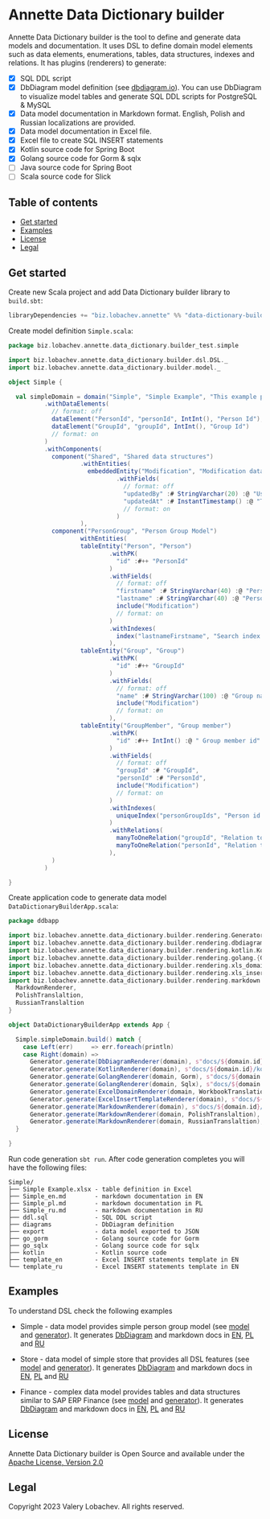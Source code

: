 # Annette Data Dictionary builder

Annette Data Dictionary builder is the tool to define and generate data models and documentation. It uses DSL to define domain model elements 
such as data elements, enumerations, tables, data structures, indexes and relations. It has plugins (renderers) to generate:

* [x] SQL DDL script 
* [x] DbDiagram model definition (see [dbdiagram.io](https://dbdiagram.io/)). You can use DbDiagram to 
visualize model tables and generate SQL DDL scripts for PostgreSQL & MySQL 
* [x] Data model documentation in Markdown format. English, Polish and Russian localizations are provided. 
* [x] Data model documentation in Excel file. 
* [x] Excel file to create SQL INSERT statements
* [x] Kotlin source code for Spring Boot
* [x] Golang source code for Gorm & sqlx
* [ ] Java source code for Spring Boot
* [ ] Scala source code for Slick

## Table of contents

* [Get started](#get-started)
* [Examples](#examples)
* [License](#license)
* [Legal](#legal)

## Get started

Create new Scala project and add Data Dictionary builder library to `build.sbt`:

```sbt
libraryDependencies += "biz.lobachev.annette" %% "data-dictionary-builder" % "0.4.2"
```

Create model definition `Simple.scala`:

```scala
package biz.lobachev.annette.data_dictionary.builder_test.simple

import biz.lobachev.annette.data_dictionary.builder.dsl.DSL._
import biz.lobachev.annette.data_dictionary.builder.model._

object Simple {

  val simpleDomain = domain("Simple", "Simple Example", "This example provides simple person group data model")
          .withDataElements(
            // format: off
            dataElement("PersonId", "personId", IntInt(), "Person Id"),
            dataElement("GroupId", "groupId", IntInt(), "Group Id")
            // format: on
          )
          .withComponents(
            component("Shared", "Shared data structures")
                    .withEntities(
                      embeddedEntity("Modification", "Modification data structure")
                              .withFields(
                                // format: off
                                "updatedBy" :# StringVarchar(20) :@ "User updated record",
                                "updatedAt" :# InstantTimestamp() :@ "Timestamp of record update"
                                // format: on
                              )
                    ),
            component("PersonGroup", "Person Group Model")
                    withEntities(
                    tableEntity("Person", "Person")
                            .withPK(
                              "id" :#++ "PersonId"
                            )
                            .withFields(
                              // format: off
                              "firstname" :# StringVarchar(40) :@ "Person first name",
                              "lastname" :# StringVarchar(40) :@ "Person last name",
                              include("Modification")
                              // format: on
                            )
                            .withIndexes(
                              index("lastnameFirstname", "Search index by lastname and firstname", "lastname", "firstname")
                            ),
                    tableEntity("Group", "Group")
                            .withPK(
                              "id" :#++ "GroupId"
                            )
                            .withFields(
                              // format: off
                              "name" :# StringVarchar(100) :@ "Group name",
                              include("Modification")
                              // format: on
                            ),
                    tableEntity("GroupMember", "Group member")
                            .withPK(
                              "id" :#++ IntInt() :@ " Group member id"
                            )
                            .withFields(
                              // format: off
                              "groupId" :# "GroupId",
                              "personId" :# "PersonId",
                              include("Modification")
                              // format: on
                            )
                            .withIndexes(
                              uniqueIndex("personGroupIds", "Person id in each group must be unique", "groupId", "personId")
                            )
                            .withRelations(
                              manyToOneRelation("groupId", "Relation to groups", "Group", "groupId" -> "id"),
                              manyToOneRelation("personId", "Relation to persons", "Person", "personId" -> "id")
                            ),
            )
          )

}
```

Create application code to generate data model `DataDictionaryBuilderApp.scala`:

```scala
package ddbapp

import biz.lobachev.annette.data_dictionary.builder.rendering.Generator
import biz.lobachev.annette.data_dictionary.builder.rendering.dbdiagram.DbDiagramRenderer
import biz.lobachev.annette.data_dictionary.builder.rendering.kotlin.KotlinRenderer
import biz.lobachev.annette.data_dictionary.builder.rendering.golang.{GolangRenderer, Gorm, Sqlx}
import biz.lobachev.annette.data_dictionary.builder.rendering.xls_domain.{ExcelDomainRenderer, WorkbookTranslation}
import biz.lobachev.annette.data_dictionary.builder.rendering.xls_insert.ExcelInsertTemplateRenderer
import biz.lobachev.annette.data_dictionary.builder.rendering.markdown.{
  MarkdownRenderer,
  PolishTranslaltion,
  RussianTranslaltion
}

object DataDictionaryBuilderApp extends App {

  Simple.simpleDomain.build() match {
    case Left(err)     => err.foreach(println)
    case Right(domain) =>
      Generator.generate(DbDiagramRenderer(domain), s"docs/${domain.id}/")
      Generator.generate(KotlinRenderer(domain), s"docs/${domain.id}/kotlin/")
      Generator.generate(GolangRenderer(domain, Gorm), s"docs/${domain.id}/go_gorm/")
      Generator.generate(GolangRenderer(domain, Sqlx), s"docs/${domain.id}/go_sqlx/")
      Generator.generate(ExcelDomainRenderer(domain, WorkbookTranslation.ru), s"docs/${domain.id}")
      Generator.generate(ExcelInsertTemplateRenderer(domain), s"docs/${domain.id}/template/")
      Generator.generate(MarkdownRenderer(domain), s"docs/${domain.id}/")
      Generator.generate(MarkdownRenderer(domain, PolishTranslaltion), s"docs/${domain.id}/")
      Generator.generate(MarkdownRenderer(domain, RussianTranslaltion), s"docs/${domain.id}/")
  }

}
```

Run code generation `sbt run`. After code generation completes you will have the following files:

```
Simple/
├── Simple Example.xlsx - table definition in Excel
├── Simple_en.md        - markdown documentation in EN
├── Simple_pl.md        - markdown documentation in PL
├── Simple_ru.md        - markdown documentation in RU
├── ddl.sql             - SQL DDL script
├── diagrams            - DbDiagram definition
├── export              - data model exported to JSON
├── go_gorm             - Golang source code for Gorm
├── go_sqlx             - Golang source code for sqlx
├── kotlin              - Kotlin source code 
├── template_en         - Excel INSERT statements template in EN
└── template_ru         - Excel INSERT statements template in EN
```

## Examples

To understand DSL check the following examples

* Simple - data model provides simple person group model 
  (see [model](src/test/scala/biz/lobachev/annette/data_dictionary/builder_test/simple/Simple.scala) and 
  [generator](src/test/scala/biz/lobachev/annette/data_dictionary/builder_test/SimpleSpec.scala)). It generates [DbDiagram](docs/Simple/db_diagram.dbml)
  and markdown docs in [EN](docs/Simple/simple_en.md), [PL](docs/Simple/simple_pl.md) and [RU](docs/Simple/simple_ru.md)

* Store - data model of simple store that provides all DSL features
  (see [model](src/test/scala/biz/lobachev/annette/data_dictionary/builder_test/store/Store.scala) and
  [generator](src/test/scala/biz/lobachev/annette/data_dictionary/builder_test/StoreSpec.scala)). It generates [DbDiagram](docs/Store/db_diagram.dbml)
  and markdown docs in [EN](docs/Store/store_en.md), [PL](docs/Store/store_pl.md) and [RU](docs/Store/store_ru.md)

* Finance - complex data model provides tables and data structures similar to SAP ERP Finance
  (see [model](src/test/scala/biz/lobachev/annette/data_dictionary/builder_test/finance/Finance.scala) and
  [generator](src/test/scala/biz/lobachev/annette/data_dictionary/builder_test/FinanceSpec.scala)). It generates [DbDiagram](docs/Finance/db_diagram.dbml)
  and markdown docs in [EN](docs/Finance/finance_en.md), [PL](docs/Finance/finance_pl.md) and [RU](docs/Finance/finance_ru.md)


## License

Annette Data Dictionary builder is Open Source and available under the [Apache License, Version 2.0](https://www.apache.org/licenses/LICENSE-2.0)

## Legal

Copyright 2023 Valery Lobachev. All rights reserved.
